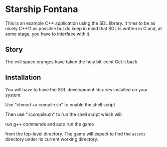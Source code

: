 # Starship Fontana #

This is an example C++ application using the SDL library.
It tries to be as nicely C++11 as possible but do keep in
mind that SDL is written in C and, at some stage, you have
to interface with it.

## Story ##
The evil space oranges have taken the holy bit-coint
Get it back

## Installation ##
You will have to have the SDL development libraries installed on
your system.

Use "chmod +x compile.sh" to enable the shell script

Then use "./compile.sh" to run the shell script which will:

run g++ commands and auto run the game
 
from the top-level directory.  The game will expect to find the
`assets` directory under its current working directory.

